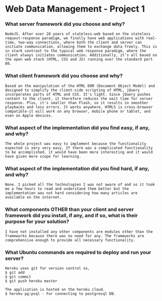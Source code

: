 # Web Data Management - Project 1
### What server framework did you choose and why?
    NodeJS. After over 20 years of stateless-web based on the stateless request-response paradigm, we finally have web applications with real-time, two-way connections, where both the client and server can initiate communication, allowing them to exchange data freely. This is in stark contrast to the typical web response paradigm, where the client always initiates communication. Additionally, it’s all based on the open web stack (HTML, CSS and JS) running over the standard port 80.
    
### What client framework did you choose and why?
    Based on the manipulation of the HTML DOM (Document Object Model) and designed to simplify the client-side scripting of HTML, jQuery incorporates parts of HTML and CSS. It's light. Since jQuery pushes content to the client, it therefore reduces the wait time for server response. Plus, it's smaller than Flash, so it results in smoother playbacks and less errors. It works anywhere. HTML5 is cross-browser compatible-it will work on any browser, mobile phone or tablet, and even on Apple devices.

### What aspect of the implementation did you find easy, if any, and why?
    The whole project was easy to implement because the functionality expected is very very easy. If there was a complicated functionality to be accomplished, it would have been more interesting and it would have given more scope for learning.
    
### What aspect of the implementation did you find hard, if any, and why?
    None. I picked all the technologies I was not aware of and so it took me a few hours to read and understand them better but the implementation was not hard considering how many articles are available on the internet.
    
### What components OTHER than your client and server framework did you install, if any, and if so, what is their purpose for your solution?
    I have not installed any other components are modules other than the frameworks because there was no need for any. The frameworks are comprehensive enough to provide all necessary functionality.
    
### What Ubuntu commands are required to deploy and run your server?
    Heroku uses git for version control so, 
    $ git add 
    $ git commit
    $ git push heroku master
    
    The application is hosted on the heroku cloud.
    $ heroku pg:psql - For connecting to postgresql DB.
    
    


